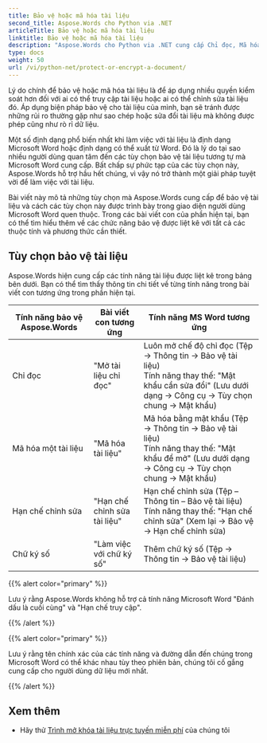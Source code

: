 ```yaml
---
title: Bảo vệ hoặc mã hóa tài liệu
second_title: Aspose.Words cho Python via .NET
articleTitle: Bảo vệ hoặc mã hóa tài liệu
linktitle: Bảo vệ hoặc mã hóa tài liệu
description: "Aspose.Words cho Python via .NET cung cấp Chỉ đọc, Mã hóa tài liệu, Hạn chế chỉnh sửa và Chữ ký số để bảo vệ tài liệu. Aspose.Words hỗ trợ hầu hết các tùy chọn bảo vệ Word."
type: docs
weight: 50
url: /vi/python-net/protect-or-encrypt-a-document/
---
```


Lý do chính để bảo vệ hoặc mã hóa tài liệu là để áp dụng nhiều quyền kiểm soát hơn đối với ai có thể truy cập tài liệu hoặc ai có thể chỉnh sửa tài liệu đó. Áp dụng biện pháp bảo vệ cho tài liệu của mình, bạn sẽ tránh được những rủi ro thường gặp như sao chép hoặc sửa đổi tài liệu mà không được phép cũng như rò rỉ dữ liệu.

Một số định dạng phổ biến nhất khi làm việc với tài liệu là định dạng Microsoft Word hoặc định dạng có thể xuất từ Word. Đó là lý do tại sao nhiều người dùng quan tâm đến các tùy chọn bảo vệ tài liệu tương tự mà Microsoft Word cung cấp. Bất chấp sự phức tạp của các tùy chọn này, Aspose.Words hỗ trợ hầu hết chúng, vì vậy nó trở thành một giải pháp tuyệt vời để làm việc với tài liệu.

Bài viết này mô tả những tùy chọn mà Aspose.Words cung cấp để bảo vệ tài liệu và cách các tùy chọn này được trình bày trong giao diện người dùng Microsoft Word quen thuộc. Trong các bài viết con của phần hiện tại, bạn có thể tìm hiểu thêm về các chức năng bảo vệ được liệt kê với tất cả các thuộc tính và phương thức cần thiết.

## Tùy chọn bảo vệ tài liệu

Aspose.Words hiện cung cấp các tính năng tài liệu được liệt kê trong bảng bên dưới. Bạn có thể tìm thấy thông tin chi tiết về từng tính năng trong bài viết con tương ứng trong phần hiện tại.

|  Tính năng bảo vệ Aspose.Words |  Bài viết con tương ứng |  Tính năng MS Word tương ứng |
|  -------------------------------  |  ------------------------------  |  ------------------------------------------------------------  |
|  Chỉ đọc |  "Mở tài liệu chỉ đọc" |  Luôn mở chế độ chỉ đọc (Tệp → Thông tin → Bảo vệ tài liệu)<br /> Tính năng thay thế: "Mật khẩu cần sửa đổi" (Lưu dưới dạng → Công cụ → Tùy chọn chung → Mật khẩu) |
|  Mã hóa một tài liệu |  "Mã hóa tài liệu" |  Mã hóa bằng mật khẩu (Tệp → Thông tin → Bảo vệ tài liệu)<br /> Tính năng thay thế: "Mật khẩu để mở" (Lưu dưới dạng → Công cụ → Tùy chọn chung → Mật khẩu) |
|  Hạn chế chỉnh sửa |  "Hạn chế chỉnh sửa tài liệu" |  Hạn chế chỉnh sửa (Tệp – Thông tin – Bảo vệ tài liệu)<br /> Tính năng thay thế: "Hạn chế chỉnh sửa" (Xem lại → Bảo vệ → Hạn chế chỉnh sửa) |
|  Chữ ký số |  "Làm việc với chữ ký số" |  Thêm chữ ký số (Tệp → Thông tin → Bảo vệ tài liệu) |

{{% alert color="primary" %}}

Lưu ý rằng Aspose.Words không hỗ trợ cả tính năng Microsoft Word "Đánh dấu là cuối cùng" và "Hạn chế truy cập".

{{% /alert %}}

{{% alert color="primary" %}}

Lưu ý rằng tên chính xác của các tính năng và đường dẫn đến chúng trong Microsoft Word có thể khác nhau tùy theo phiên bản, chúng tôi cố gắng cung cấp cho người dùng dữ liệu mới nhất.

{{% /alert %}}

## Xem thêm

* Hãy thử [Trình mở khóa tài liệu trực tuyến miễn phí](https://products.aspose.app/words/unlock) của chúng tôi
